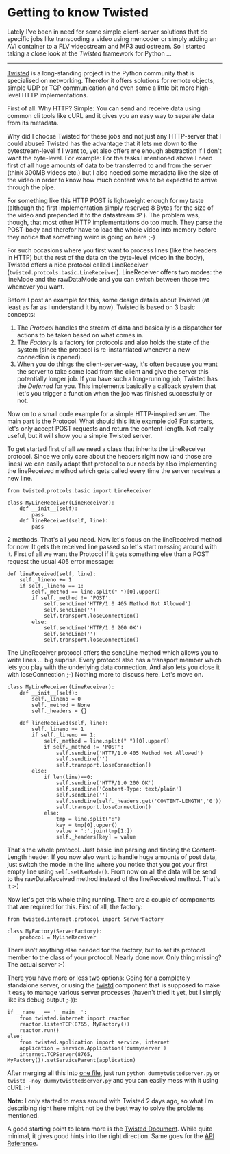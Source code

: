 # Getting to know Twisted

Lately I've been in need for some simple client-server solutions that do specific jobs like transcoding a video using mencoder or simply adding an AVI container to a FLV videostream and MP3 audiostream. So I started taking a close look at the *Twisted* framework for Python ...

-------------------------------

[Twisted](http://twistedmatrix.com/trac/) is a long-standing project in the Python community that is specialised on networking. Therefor it offers solutions for remote objects, simple UDP or TCP communication and even some a little bit more high-level HTTP implementations. 

First of all: Why HTTP? Simple: You can send and receive data using common cli tools like cURL and it gives you an easy way to separate data from its metadata. 

Why did I choose Twisted for these jobs and not just any HTTP-server that I could abuse? Twisted has the advantage that it lets me down to the bytestream-level if I want to, yet also offers me enough abstraction if I don't want the byte-level. For example: For the tasks I mentioned above I need first of all huge amounts of data to be transferred to and from the server (think 300MB videos etc.) but I also needed some metadata like the size of the video in order to know how much content was to be expected to arrive through the pipe. 

For something like this HTTP POST is lightweight enough for my taste (although the first implementation simply reserved 8 Bytes for the size of the video and prepended it to the datastream :P ). The problem was, though, that most other HTTP implementations do too much. They parse the POST-body and therefor have to load the whole video into memory before they notice that something weird is going on here ;-) 

For such occasions where you first want to process lines (like the headers in HTTP) but the rest of the data on the byte-level (video in the body), Twisted offers a nice protocol called LineReceiver (`twisted.protcols.basic.LineReceiver`). LineReceiver offers two modes: the lineMode and the rawDataMode and you can switch between those two whenever you want.

Before I post an example for this, some design details about Twisted (at least as far as I understand it by now). Twisted is based on 3 basic concepts:

1. The *Protocol* handles the stream of data and basically is a dispatcher for actions to be taken based on what comes in.
2. The *Factory* is a factory for protocols and also holds the state of the system (since the protocol is re-instantiated whenever a new connection is opened).
3. When you do things the client-server-way, it's often because you want the server to take some load from the client and give the server this potentially longer job. If you have such a long-running job, Twisted has the *Deferred* for you. This implements basically a callback system that let's you trigger a function when the job was finished successfully or not.

Now on to a small code example for a simple HTTP-inspired server. The main part is the Protocol. What should this little example do? For starters, let's only accept POST requests and return the content-length. Not really useful, but it will show you a simple Twisted server.

To get started first of all we need a class that inherits the LineReceiver
protocol. Since we only care about the headers right now (and those are lines) we can easily adapt that protocol to our needs by also implementing the lineReceived method which gets called every time the server receives a new line.

    
    from twisted.protcols.basic import LineReceiver
    
    class MyLineReceiver(LineReceiver):
        def __init__(self):
            pass
        def lineReceived(self, line):
            pass            
            
2 methods. That's all you need. Now let's focus on the lineReceived method for now. It gets the received line passed so let's start messing around with it. First of all we want the Protocol if it gets something else than a POST request the usual 405 error message:

    
    def lineReceived(self, line):
        self._lineno += 1
        if self._lineno == 1:
            self._method == line.split(" ")[0].upper()
            if self._method != 'POST':
                self.sendLine('HTTP/1.0 405 Method Not Allowed')
                self.sendLine('')
                self.transport.loseConnection()
            else:
                self.sendLine('HTTP/1.0 200 OK')
                self.sendLine('')
                self.transport.loseConnection()
        
The LineReceiver protocol offers the sendLine method which allows you to write lines ... big suprise. Every protocol also has a transport member which lets you play with the underlying data connection. And also lets you close it with loseConnection ;-) Nothing more to discuss here. Let's move on.

    
    class MyLineReceiver(LineReceiver):
        def __init__(self):
            self._lineno = 0
            self._method = None
            self._headers = {}

        def lineReceived(self, line):
            self._lineno += 1
            if self._lineno == 1:
                self._method = line.split(" ")[0].upper()
                if self._method != 'POST':
                    self.sendLine('HTTP/1.0 405 Method Not Allowed')
                    self.sendLine('')
                    self.transport.loseConnection()
            else:
                if len(line)==0:
                    self.sendLine('HTTP/1.0 200 OK')
                    self.sendLine('Content-Type: text/plain')
                    self.sendLine('')
                    self.sendLine(self._headers.get('CONTENT-LENGTH','0'))
                    self.transport.loseConnection()
                else:
                    tmp = line.split(":")
                    key = tmp[0].upper()
                    value = ':'.join(tmp[1:])
                    self._headers[key] = value
    

That's the whole protocol. Just basic line parsing and finding the Content-Length header. If you now also want to handle huge amounts of post data, just switch the mode in the line where you notice that you got your first empty line using `self.setRawMode()`. From now on all the data will be send to the rawDataReceived method instead of the lineReceived method. That's it :-)

Now let's get this whole thing running. There are a couple of components that are required for this. First of all, the factory:

    
    from twisted.internet.protocol import ServerFactory
    
    class MyFactory(ServerFactory):
        protocol = MyLineReceiver
        
    
There isn't anything else needed for the factory, but to set its protocol member to the class of your protocol. Nearly done now. Only thing missing? The actual server :-)

There you have more or less two options: Going for a completely standalone server, or using the [twistd](http://twistedmatrix.com/projects/core/documentation/howto/basics.html#auto1) component that is supposed to make it easy to manage various server processes (haven't tried it yet, but I simply like its debug output ;-)):


    if __name__ == '__main__':
        from twisted.internet import reactor
        reactor.listenTCP(8765, MyFactory())
        reactor.run()
    else:
        from twisted.application import service, internet
        application = service.Application('dummyserver')
        internet.TCPServer(8765, MyFactory()).setServiceParent(application)
        

After merging all  this into [one file](dummytwistedserver.py.txt), just run `python dummytwistedserver.py` or `twistd -noy dummytwisttedserver.py` and you can easily mess with it using cURL :-)

**Note:** I only started to mess around with Twisted 2 days ago, so what I'm
describing right here might not be the best way to solve the problems
mentioned.

A good starting point to learn more is the [Twisted Document](http://twistedmatrix.com/projects/core/documentation/howto/index.html). While quite minimal, it gives good hints into the right direction. Same goes for the [API Reference](http://twistedmatrix.com/documents/current/api/).
